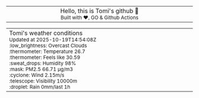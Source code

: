 
<div align="center">
<table>
<tbody>
<td align="center">
<img width="2000" height="0"><br>
Hello, this is Tomi's github 👋<br>
<sup>Built with ❤️, GO & Github Actions</sup><br>
<img width="2000" height="0">
</td>
</tbody>
</table>
</div>
<table>
<tbody>
<td align="left">
<img width="2000" height="0"><br>
Tomi's weather conditions<br>
<sup>Updated at 2025-10-19T14:54:08Z</sup><br>
<sup>:low_brightness: Overcast Clouds</sup><br>
<sup>:thermometer: Temperature 26.7 </sup><br>
<sup>:thermometer: Feels like 30.59</sup><br>
<sup>:sweat_drops: Humidity 98%</sup><br>
<sup>:mask: PM2.5 66.71 μg/m3</sup><br>
<sup>:cyclone: Wind 2.15m/s </sup><br>
<sup>:telescope: Visibility 10000m </sup><br>
<sup>:droplet: Rain 0mm/last 1h </sup><br>
<img width="2000" height="0">
</td>
<td align="left">
<img width="2000" height="0"><br>
<br>
<img width="2000" height="0">
</td>
</tbody>
</table>
</div>
    